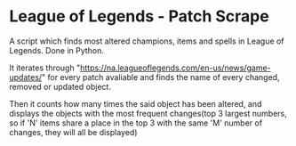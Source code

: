 # League of Legends - Patch Scrape
A script which finds most altered champions, items and spells in League of Legends.
Done in Python.

It iterates through "https://na.leagueoflegends.com/en-us/news/game-updates/" for every patch avaliable and finds the name of every changed, removed or updated object.

Then it counts how many times the said object has been altered, and displays the objects with the most frequent changes(top 3 largest numbers, so if 'N' items share a place in the top 3 with the same 'M' number of changes, they will all be displayed)
